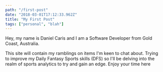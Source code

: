```yaml
---
path: "/first-post"
date: "2018-03-01T17:12:33.962Z"
title: "My First Post"
tags: ["personal", "blah"]
---
```


Hey, my name is Daniel Caris and I am a Software Developer from Gold Coast, Australia.

This site will contain my ramblings on items I'm keen to chat about. Trying to improve my Daily Fantasy Sports skills (DFS) so I'll be delving into the realm of sports analytics to try and gain an edge. Enjoy your time here